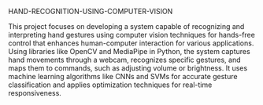 HAND-RECOGNITION-USING-COMPUTER-VISION

This project focuses on developing a system capable of recognizing and interpreting hand gestures using computer vision techniques for 
hands-free control that enhances human-computer interaction for various applications.
Using libraries like OpenCV and MediaPipe in Python, the system captures hand movements through a webcam, recognizes specific gestures, 
and maps them to commands, such as adjusting volume or brightness.
It uses machine learning algorithms like CNNs and SVMs for accurate gesture classification and applies optimization techniques for real-time 
responsiveness.
